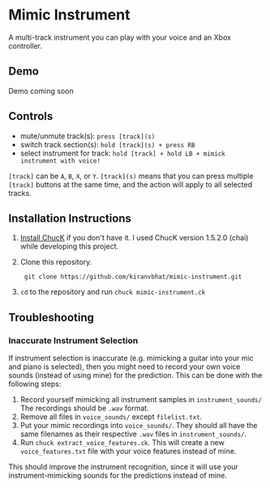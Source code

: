 # Mimic Instrument
A multi-track instrument you can play with your voice and an Xbox controller.

## Demo
Demo coming soon

## Controls

* mute/unmute track(s): `press [track](s)`
* switch track section(s): `hold [track](s) + press RB`
* select instrument for track: `hold [track] + hold LB + mimick instrument with voice!`

`[track]` can be `A`, `B`, `X`, or `Y`. `[track](s)` means that you can press multiple `[track]` buttons at the same time, and the action will apply to all selected tracks.

## Installation Instructions
1. [Install ChucK](https://chuck.stanford.edu/release/) if you don't have it. I used ChucK version 1.5.2.0 (chai) while developing this project.
2. Clone this repository. 

        git clone https://github.com/kiranvbhat/mimic-instrument.git

3. `cd` to the repository and run `chuck mimic-instrument.ck`

## Troubleshooting

### Inaccurate Instrument Selection
If instrument selection is inaccurate (e.g. mimicking a guitar into your mic and piano is selected), then you might need to record your own voice sounds (instead of using mine) for the prediction. This can be done with the following steps:

1. Record yourself mimicking all instrument samples in `instrument_sounds/` The recordings should be `.wav` format.
2. Remove all files in `voice_sounds/` except `filelist.txt`.
3. Put your mimic recordings into `voice_sounds/`. They should all have the same filenames as their respective `.wav` files in `instrument_sounds/`.
4. Run `chuck extract_voice_features.ck`. This will create a new `voice_features.txt` file with your voice features instead of mine.

This should improve the instrument recognition, since it will use your instrument-mimicking sounds for the predictions instead of mine.